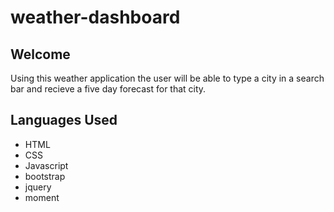 # weather-dashboard

## Welcome

Using this weather application the user will be able to type a city in a search bar and recieve a five day forecast for that city.

## Languages Used

- HTML
- CSS
- Javascript
- bootstrap
- jquery
- moment
